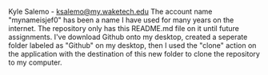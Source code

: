 Kyle Salemo - ksalemo@my.waketech.edu
The account name "mynameisjef0" has been a name I have used for many years on the internet.
The repository only has this README.md file on it until future assignments.
I've download Github onto my desktop, created a seperate folder labeled as "Github" on my desktop, then I used the "clone" action on the application with the destination of this new folder to clone the repository to my computer.
